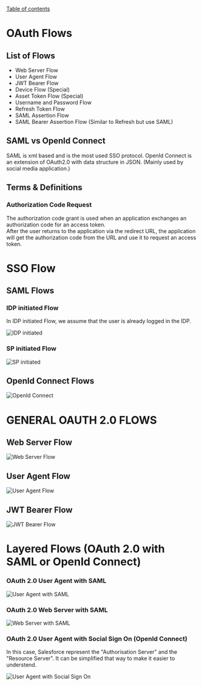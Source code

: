 [Table of contents](../Documentation.md)
# OAuth Flows

## List of Flows

- Web Server Flow
- User Agent Flow
- JWT Bearer Flow
- Device Flow (Special)
- Asset Token Flow (Special)
- Username and Password Flow
- Refresh Token Flow
- SAML Assertion Flow
- SAML Bearer Assertion Flow (Similar to Refresh but use SAML)

## SAML vs OpenId Connect
SAML is xml based and is the most used SSO protocol.
OpenId Connect is an extension of OAuth2.0 with data structure in JSON. (Mainly used by social media application.)

## Terms & Definitions

### Authorization Code Request
The authorization code grant is used when an application exchanges an authorization code for an access token.\
After the user returns to the application via the redirect URL, the application will get the authorization code from the URL and use it to request an access token.


# SSO Flow
## SAML Flows
### IDP initiated Flow
In IDP initiated Flow, we assume that the user is already logged in the IDP.

![IDP initiated](../../Images/CTA%20-%20Diagrams%20-%20SAML%20-%20IDP%20initiated.png)
### SP initiated Flow
![SP initiated](../../Images/CTA%20-%20Diagrams%20-%20SAML%20-%20SP%20initiated.png)

## OpenId Connect Flows
![OpenId Connect](../../Images/CTA%20-%20Diagrams%20-%20OpenId%20Connect.png)

# GENERAL OAUTH 2.0 FLOWS
## Web Server Flow
![Web Server Flow](../../Images/CTA%20-%20Diagrams%20-%20Web%20Server%20Flow.png)
## User Agent Flow
![User Agent Flow](../../Images/CTA%20-%20Diagrams%20-%20User%20Agent%20Flow.png)
## JWT Bearer Flow
![JWT Bearer Flow](../../Images/CTA%20-%20Diagrams%20-%20JWT%20Bearer%20Flow.png)


# Layered Flows (OAuth 2.0 with SAML or OpenId Connect)

### OAuth 2.0 User Agent with SAML
![User Agent with SAML](../../Images/CTA%20-%20Diagrams%20-%20OAuth%202.0%20User%20Agent%20with%20SAML.png)

### OAuth 2.0 Web Server with SAML
![Web Server with SAML](../../Images/CTA%20-%20Diagrams%20-%20OAuth%202.0%20Web%20Server%20with%20SAML.png)

### OAuth 2.0 User Agent with Social Sign On (OpenId Connect)

In this case, Salesforce represent the "Authorisation Server" and the "Resource Server". It can be simplified that way to make it easier to understend.

![User Agent with Social Sign On](../../Images/CTA%20-%20Diagrams%20-%20OAuth%202.0%20User%20Agent%20with%20Social%20Sign%20On.png)